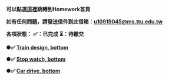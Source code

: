 <strong>可以點選[這裡](https://mark220620.github.io/CG_hw/index.html)跳轉到Homework首頁<strong>

如有任何問題，請發送信件到此信箱：u10919045@ms.ttu.edu.tw

各項狀態： ✅：已完成  ⏳：待繳交

 ●✅ [Train design, bottom](https://mark220620.github.io/CG_hw/HW0.html)

 ●✅ [Stop watch, bottom](https://mark220620.github.io/CG_hw/HW1.html)

 ●✅ [Car drive, bottom](https://mark220620.github.io/CG_hw/HW2.html)
 
 